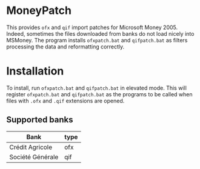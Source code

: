 # MoneyPatch
This provides `ofx` and `qif` import patches for Microsoft Money 2005. Indeed, sometimes the files downloaded from banks do not load nicely into MSMoney. The program installs `ofxpatch.bat` and `qifpatch.bat` as filters processing the data and reformatting correctly. 

# Installation
To install, run `ofxpatch.bat` and `qifpatch.bat` in elevated mode. This will register `ofxpatch.bat` and `qifpatch.bat` as the programs to be called when files with `.ofx` and `.qif` extensions are opened.

## Supported banks

Bank | type
---- | ----
Crédit Agricole | ofx
Société Générale | qif


